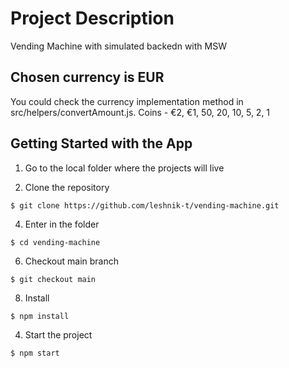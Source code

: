 # Project Description

Vending Machine with simulated backedn with MSW

## Chosen currency is EUR

You could check the currency implementation method in src/helpers/convertAmount.js.
Coins - €2, €1, 50, 20, 10, 5, 2, 1

## Getting Started with the App

1. Go to the local folder where the projects will live

2. Clone the repository

```
$ git clone https://github.com/leshnik-t/vending-machine.git
```

4. Enter in the folder

```
$ cd vending-machine
```

6. Checkout main branch

```
$ git checkout main
```

8. Install

```
$ npm install
```

4. Start the project

```
$ npm start
```
